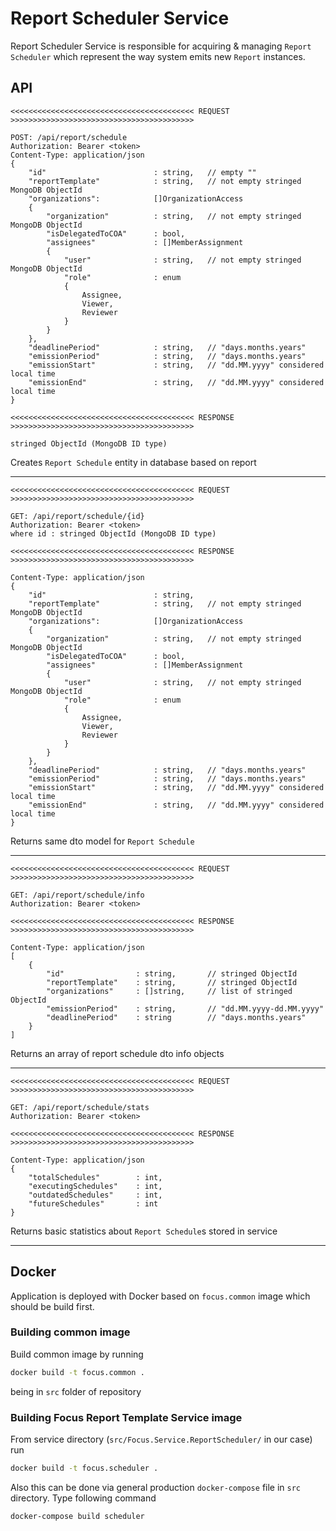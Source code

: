# Report Scheduler Service

Report Scheduler Service is responsible for acquiring & managing `Report Scheduler` which represent the way system emits new `Report` instances.

## API

```
<<<<<<<<<<<<<<<<<<<<<<<<<<<<<<<<<<<<<<<<< REQUEST >>>>>>>>>>>>>>>>>>>>>>>>>>>>>>>>>>>>>>>>>

POST: /api/report/schedule
Authorization: Bearer <token>
Content-Type: application/json
{
    "id"                        : string,   // empty ""
    "reportTemplate"            : string,   // not empty stringed MongoDB ObjectId
    "organizations":            []OrganizationAccess
    {
        "organization"          : string,   // not empty stringed MongoDB ObjectId
        "isDelegatedToCOA"      : bool,
        "assignees"             : []MemberAssignment
        {
            "user"              : string,   // not empty stringed MongoDB ObjectId
            "role"              : enum
            {
                Assignee,
                Viewer,
                Reviewer
            }
        }
    },
    "deadlinePeriod"            : string,   // "days.months.years"
    "emissionPeriod"            : string,   // "days.months.years"
    "emissionStart"             : string,   // "dd.MM.yyyy" considered local time
    "emissionEnd"               : string,   // "dd.MM.yyyy" considered local time
}

<<<<<<<<<<<<<<<<<<<<<<<<<<<<<<<<<<<<<<<<< RESPONSE >>>>>>>>>>>>>>>>>>>>>>>>>>>>>>>>>>>>>>>>>

stringed ObjectId (MongoDB ID type)
```

Creates `Report Schedule` entity in database based on report

---

```
<<<<<<<<<<<<<<<<<<<<<<<<<<<<<<<<<<<<<<<<< REQUEST >>>>>>>>>>>>>>>>>>>>>>>>>>>>>>>>>>>>>>>>>

GET: /api/report/schedule/{id}
Authorization: Bearer <token>
where id : stringed ObjectId (MongoDB ID type)

<<<<<<<<<<<<<<<<<<<<<<<<<<<<<<<<<<<<<<<<< RESPONSE >>>>>>>>>>>>>>>>>>>>>>>>>>>>>>>>>>>>>>>>>

Content-Type: application/json
{
    "id"                        : string,
    "reportTemplate"            : string,   // not empty stringed MongoDB ObjectId
    "organizations":            []OrganizationAccess
    {
        "organization"          : string,   // not empty stringed MongoDB ObjectId
        "isDelegatedToCOA"      : bool,
        "assignees"             : []MemberAssignment
        {
            "user"              : string,   // not empty stringed MongoDB ObjectId
            "role"              : enum
            {
                Assignee,
                Viewer,
                Reviewer
            }
        }
    },
    "deadlinePeriod"            : string,   // "days.months.years"
    "emissionPeriod"            : string,   // "days.months.years"
    "emissionStart"             : string,   // "dd.MM.yyyy" considered local time
    "emissionEnd"               : string,   // "dd.MM.yyyy" considered local time
}
```

Returns same dto model for `Report Schedule`

---

```
<<<<<<<<<<<<<<<<<<<<<<<<<<<<<<<<<<<<<<<<< REQUEST >>>>>>>>>>>>>>>>>>>>>>>>>>>>>>>>>>>>>>>>>

GET: /api/report/schedule/info
Authorization: Bearer <token>

<<<<<<<<<<<<<<<<<<<<<<<<<<<<<<<<<<<<<<<<< RESPONSE >>>>>>>>>>>>>>>>>>>>>>>>>>>>>>>>>>>>>>>>>

Content-Type: application/json
[
    {
        "id"                : string,       // stringed ObjectId
        "reportTemplate"    : string,       // stringed ObjectId
        "organizations"     : []string,     // list of stringed ObjectId
        "emissionPeriod"    : string,       // "dd.MM.yyyy-dd.MM.yyyy"
        "deadlinePeriod"    : string        // "days.months.years"
    }
]
```

Returns an array of report schedule dto info objects

---

```
<<<<<<<<<<<<<<<<<<<<<<<<<<<<<<<<<<<<<<<<< REQUEST >>>>>>>>>>>>>>>>>>>>>>>>>>>>>>>>>>>>>>>>>

GET: /api/report/schedule/stats
Authorization: Bearer <token>

<<<<<<<<<<<<<<<<<<<<<<<<<<<<<<<<<<<<<<<<< RESPONSE >>>>>>>>>>>>>>>>>>>>>>>>>>>>>>>>>>>>>>>>>

Content-Type: application/json
{
    "totalSchedules"        : int,
    "executingSchedules"    : int,
    "outdatedSchedules"     : int,
    "futureSchedules"       : int
}
```

Returns basic statistics about `Report Schedule`s stored in service

---

## Docker

Application is deployed with Docker based on `focus.common` image which should be build first.

### Building common image

Build common image by running

```sh
docker build -t focus.common .
```

being in `src` folder of repository

### Building Focus Report Template Service image

From service directory (`src/Focus.Service.ReportScheduler/` in our case) run

```sh
docker build -t focus.scheduler .
```

Also this can be done via general production `docker-compose` file in `src` directory. Type following command

```sh
docker-compose build scheduler
```
